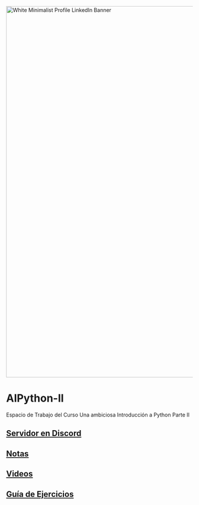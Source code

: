 <img width="1000" alt="White Minimalist Profile LinkedIn Banner" src="https://github.com/user-attachments/assets/8725ed89-60c0-4dda-a547-2cbeab82eab0">


# AIPython-II

Espacio de Trabajo del Curso Una ambiciosa Introducción a Python Parte II


## [Servidor en Discord](https://discord.gg/sUsgC5Qj2A)

## [Notas](https://drive.google.com/drive/folders/1-AUsbT-VcVvbQbwX3DCe6Lb-kj851Kr7?usp=sharing)

## [Videos](https://youtube.com/playlist?list=PLwnnbLTTUAa-UJAyR3snLfxOl5YxYLB0Z&si=fTbHmky1166pwV3n)

## [Guía de Ejercicios](https://drive.google.com/drive/folders/1-AUsbT-VcVvbQbwX3DCe6Lb-kj851Kr7?usp=sharing) 

